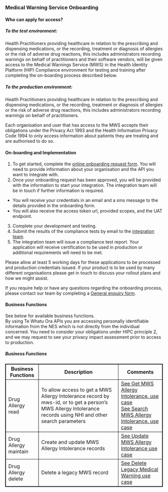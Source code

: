 

### Medical Warning Service Onboarding

#### Who can apply for access?

##### To the test environment:

Health Practitioners providing healthcare in relation to the prescribing and dispensing medications, or the recording, treatment or diagnosis of allergies or the risk of adverse drug reactions, this includes administrators recording warnings on behalf of practitioners and their software vendors, will be given access to the Medical Warnings Service (MWS) in the Health Identity Platform (HIP) Compliance environment for testing and training after completing the on-boarding process described below.

##### To the production environment:

Health Practitioners providing healthcare in relation to the prescribing and dispensing medications, or the recording, treatment or diagnosis of allergies or the risk of adverse drug reactions, this includes administrators recording warnings on behalf of practitioners.

Each organisation and user that has access to the MWS accepts their obligations under the Privacy Act 1993 and the Health Information Privacy Code 1994 to only access information about patients they are treating and are authorised to do so.  

#### On-boarding and Implementation

1. To get started, complete the [online onboarding request form](https://mohapis.atlassian.net/servicedesk/customer/portal/3/group/11/create/67). You will need to provide information about your organisation and the API you want to integrate with.
2. Once your onboarding request has been approved, you will be provided with the information to start your integration. The integration team will be in touch if further information is required.
  * You will receive your credentials in an email and a sms message to the details provided in the onboarding form.
  * You will also receive the access token url, provided scopes, and the UAT endpoint.
3. Complete your development and testing.
4. Submit the results of the compliance tests by email to the [integration team](mailto:integration@health.govt.nz).
5. The integration team will issue a compliance test report. Your application will receive certification to be used in production or additional requirements will need to be met.


Please allow at least 5 working days for these applications to be processed and production credentials issued. If your product is to be used by many different organisations please get in touch to discuss your rollout plans and how we might assist.

If you require help or have any questions regarding the onboarding process, please contact our team by completing a [General enquiry form](https://mohapis.atlassian.net/servicedesk/customer/portal/3/group/11/create/36).

#### Business Functions

See below for available business functions.  
By using Te Whatu Ora APIs you are accessing personally identifiable information from the NES which is not directly from the individual concerned. You need to consider your obligations under HIPC principle 2, and we may request to see your privacy impact assessment prior to access to production.

<h5>Business Functions</h5>
<table>
<style>
table, th, td {
  border: 1px solid black;
  border-collapse: collapse;
}
</style>
<tr>
<th>Business Functions</th>
<th>Description</th>
<th>Comments</th></tr>

<tr>
<td>Drug Allergy read</td>
<td>To allow access to get a MWS Allergy Intolerance record by mws-id, or to get a person’s MWS Allergy Intolerance records using NHI and other search parameters</td>
<td><a href="geAllergyIntolerance..html">See Get MWS Allergy Intolerance. use case</a> <br />
<a href="searchAllergyIntolerance.html">See Search MWS Allergy Intolerance. use case</a> </td>
</tr>

<tr>
<td>Drug Allergy maintain</td>
<td>Create and update MWS Allergy Intolerance records</td>
<td><a href="updateAllergyIntolerance.html">See Update MWS Allergy Intolerance use case</a></td>
</tr>


<tr>
<td>Drug Allergy delete</td>
<td>Delete a legacy MWS record</td>
<td><a href="deleteAllergyIntolerance.html">See Delete Legacy Medical Warning use case</a></td>
</tr>
</table>



